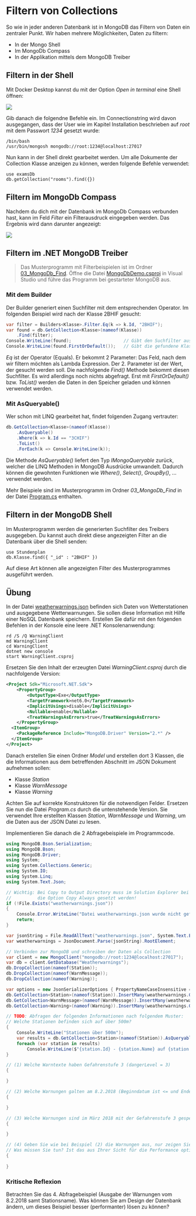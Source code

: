 # Filtern von Collections

So wie in jeder anderen Datenbank ist in MongoDB das Filtern von Daten ein zentraler Punkt. Wir
haben mehrere Möglichkeiten, Daten zu filtern:

- In der Mongo Shell
- Im MongoDb Compass
- In der Applikation mittels dem MongoDB Treiber

## Filtern in der Shell

Mit Docker Desktop kannst du mit der Option *Open in terminal* eine Shell öffnen:

![](docker_terminal_0825.png)

Gib danach die folgendne Befehle ein. Im Connectionstring wird davon ausgegangen, dass der
User wie im Kapitel Installation beschrieben auf *root* mit dem Passwort *1234* gesetzt wurde:

```
/bin/bash
/usr/bin/mongosh mongodb://root:1234@localhost:27017
```

Nun kann in der Shell direkt gearbeitet werden. Um alle Dokumente der Collection Klasse
anzeigen zu können, werden folgende Befehle verwendet:

```
use examsDb
db.getCollection("rooms").find({})
```

## Filtern im MongoDb Compass

Nachdem du dich mit der Datenbank im MongoDb Compass verbunden hast, kann im Feld *Filter*
ein Filterausdruck eingegeben werden. Das Ergebnis wird dann darunter angezeigt:

![](compass_filter_1340.png)

## Filtern im .NET MongoDB Treiber

> Das Musterprogramm mit Filterbeispielen ist im Ordner [03_MongoDb_Find](03_MongoDb_Find).
> Öffne die Datei [MongoDbDemo.csproj](03_MongoDb_Find/MongoDbDemo.csproj) in Visual Studio
> und führe das Programm bei gestarteter MongoDB aus.


### Mit dem Builder

Der Builder generiert einen Suchfilter mit dem entsprechenden Operator. Im folgenden Beispiel
wird nach der Klasse 2BHIF gesucht:

```c#
var filter = Builders<Klasse>.Filter.Eq(k => k.Id, "2BHIF");
var found = db.GetCollection<Klasse>(nameof(Klasse))
    .Find(filter);
Console.WriteLine(found);                    // Gibt den Suchfilter aus
Console.WriteLine(found.FirstOrDefault());   // Gibt die gefundene Klasse aus
```

*Eq* ist der Operator (Equals). Er bekommt 2 Parameter: Das Feld, nach dem wir filtern möchten als
Lambda Expression. Der 2. Parameter ist der Wert, der gesucht werden soll. Die nachfolgende *Find()*
Methode bekommt diesen Suchfilter. Es wird allerdings noch nichts abgefragt. Erst mit *FirstOrDefault()*
bzw. *ToList()* werden die Daten in den Speicher geladen und können verwendet werden.

### Mit AsQueryable()

Wer schon mit LINQ gearbeitet hat, findet folgenden Zugang vertrauter:

```c#
db.GetCollection<Klasse>(nameof(Klasse))
    .AsQueryable()
    .Where(k => k.Id == "3CHIF")
    .ToList()
    .ForEach(k => Console.WriteLine(k));
```

Die Methode *AsQueryable()* liefert den Typ *IMongoQueryable* zurück, welcher die LINQ Methoden
in MongoDB Ausdrücke umwandelt. Dadurch können die gewohnten Funktionen wie *Where()*, *Select()*,
*GroupBy()*, ... verwendet werden.

Mehr Beispiele sind im Musterprogramm im Ordner *03_MongoDb_Find* in der Datei
[Program.cs](03_MongoDb_Find/Program.cs) enthalten.

## Filtern in der MongoDB Shell

Im Musterprogramm werden die generierten Suchfilter des Treibers ausgegeben. Du kannst auch
direkt diese angezeigten Filter an die Datenbank über die Shell senden:

```
use Stundenplan
db.Klasse.find({ "_id" : "2BHIF" })
```

Auf diese Art können alle angezeigten Filter des Musterprogrammes ausgeführt werden.

## Übung

In der Datei [weatherwarnings.json](weatherwarnings.json) befinden sich Daten von Wetterstationen
und ausgegebene Wetterwarnungen. Sie sollen diese Information mit Hilfe einer NoSQL Datenbank
speichern. Erstellen Sie dafür mit den folgenden Befehlen in der Konsole eine leere .NET Konsolenanwendung:

```
rd /S /Q WarningClient
md WarningClient
cd WarningClient
dotnet new console
start WarningClient.csproj

```

Ersetzen Sie den Inhalt der erzeugten Datei *WarningClient.csproj* durch die nachfolgende
Version:

```xml
<Project Sdk="Microsoft.NET.Sdk">
	<PropertyGroup>
		<OutputType>Exe</OutputType>
		<TargetFramework>net6.0</TargetFramework>
		<ImplicitUsings>disable</ImplicitUsings>
		<Nullable>enable</Nullable>
		<TreatWarningsAsErrors>true</TreatWarningsAsErrors>
	</PropertyGroup>
  <ItemGroup>
    <PackageReference Include="MongoDB.Driver" Version="2.*" />
  </ItemGroup>
</Project>

```

Danach erstellen Sie einen Ordner *Model* und erstellen dort 3 Klassen, die die Informationen aus dem
betreffenden Abschnitt im JSON Dokument aufnehmen sollen:

- Klasse *Station*
- Klasse *WarnMessage*
- Klasse *Warning*

Achten Sie auf korrekte Konstruktoren für die notwendigen Felder. Ersetzen Sie nun die Datei
*Program.cs* durch die untenstehende Version. Sie verwendet Ihre erstellten Klassen *Station*,
*WarnMessage* und *Warning*, um die Daten aus der JSON Datei zu lesen.

Implementieren Sie danach die 2 Abfragebeispiele im Programmcode.

```c#
using MongoDB.Bson.Serialization;
using MongoDB.Bson;
using MongoDB.Driver;
using System;
using System.Collections.Generic;
using System.IO;
using System.Linq;
using System.Text.Json;

// Wichtig: Bei Copy to Output Directory muss im Solution Explorer bei stundenplan.json
//          die Option Copy Always gesetzt werden!
if (!File.Exists("weatherwarnings.json"))
{
    Console.Error.WriteLine("Datei weatherwarnings.json wurde nicht gefunden. Wurde sie mit der Option copy always ins Ausgabeverzeichnis kopiert?");
    return;
}

var jsonString = File.ReadAllText("weatherwarnings.json", System.Text.Encoding.UTF8);
var weatherwarnings = JsonDocument.Parse(jsonString).RootElement;

// Verbinden zur MongoDB und schreiben der Daten als Collection
var client = new MongoClient("mongodb://root:1234@localhost:27017");
var db = client.GetDatabase("Weatherwarnings");
db.DropCollection(nameof(Station));
db.DropCollection(nameof(WarnMessage));
db.DropCollection(nameof(Warning));

var options = new JsonSerializerOptions { PropertyNameCaseInsensitive = true };
db.GetCollection<Station>(nameof(Station)).InsertMany(weatherwarnings.GetProperty("stations").Deserialize<Station[]>(options));
db.GetCollection<WarnMessage>(nameof(WarnMessage)).InsertMany(weatherwarnings.GetProperty("warnMessages").Deserialize<WarnMessage[]>(options));
db.GetCollection<Warning>(nameof(Warning)).InsertMany(weatherwarnings.GetProperty("warnings").Deserialize<Warning[]>(options));

// TODO: Abfragen der folgenden Informationen nach folgendem Muster:
// Welche Stationen befinden sich auf über 500m?
{
    Console.WriteLine("Stationen über 500m");
    var results = db.GetCollection<Station>(nameof(Station)).AsQueryable().Where(s => s.Height > 500).ToList();
    foreach (var station in results)
        Console.WriteLine($"{station.Id} - {station.Name} auf {station.Height}m");
}

// (1) Welche Warntexte haben Gefahrenstufe 3 (dangerLevel = 3)
{

}

// (2) Welche Warnungen galten am 8.2.2018 (Beginndatum ist <= und Endedatum ist > als dieses Datum)?
{

}

// (3) Welche Warnungen sind im März 2018 mit der Gefahrenstufe 3 gespeichert? Geben Sie das Document Warning aus.
{

}

// (4) Geben Sie wie bei Beispiel (2) die Warnungen aus, nur zeigen Sie auch den Stationsnamen an.
// Was müssen Sie tun? Ist das aus Ihrer Sicht für die Performance optimal?
{
    
}

```

### Kritische Reflexion

Betrachten Sie das 4. Abfragebeispiel (Ausgabe der Warnungen vom 8.2.2018 samt Stationsname).
Was können Sie am Design der Datenbank ändern, um dieses Beispiel besser (performanter) lösen
zu können?
